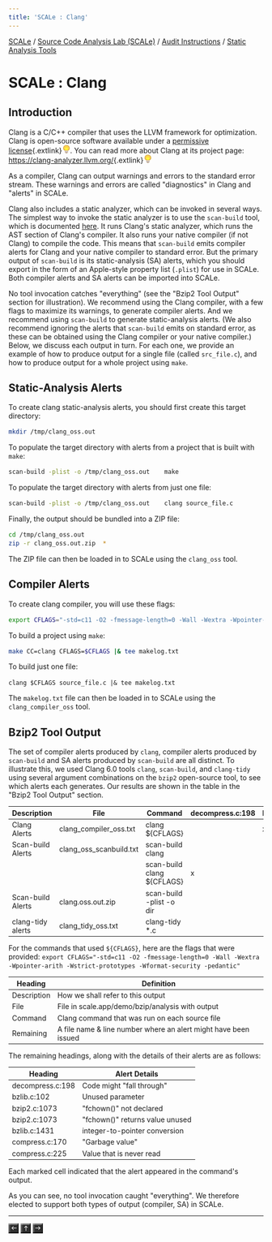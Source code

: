 ```yaml
---
title: 'SCALe : Clang'
---
```

 [SCALe](index.md) / [Source Code Analysis Lab (SCALe)](Welcome.md) / [Audit Instructions](Audit-Instructions.md) / [Static Analysis Tools](Static-Analysis-Tools.md)
<!-- <legal> -->
<!-- SCALe version r.6.5.5.1.A -->
<!--  -->
<!-- Copyright 2021 Carnegie Mellon University. -->
<!--  -->
<!-- NO WARRANTY. THIS CARNEGIE MELLON UNIVERSITY AND SOFTWARE ENGINEERING -->
<!-- INSTITUTE MATERIAL IS FURNISHED ON AN "AS-IS" BASIS. CARNEGIE MELLON -->
<!-- UNIVERSITY MAKES NO WARRANTIES OF ANY KIND, EITHER EXPRESSED OR -->
<!-- IMPLIED, AS TO ANY MATTER INCLUDING, BUT NOT LIMITED TO, WARRANTY OF -->
<!-- FITNESS FOR PURPOSE OR MERCHANTABILITY, EXCLUSIVITY, OR RESULTS -->
<!-- OBTAINED FROM USE OF THE MATERIAL. CARNEGIE MELLON UNIVERSITY DOES NOT -->
<!-- MAKE ANY WARRANTY OF ANY KIND WITH RESPECT TO FREEDOM FROM PATENT, -->
<!-- TRADEMARK, OR COPYRIGHT INFRINGEMENT. -->
<!--  -->
<!-- Released under a MIT (SEI)-style license, please see COPYRIGHT file or -->
<!-- contact permission@sei.cmu.edu for full terms. -->
<!--  -->
<!-- [DISTRIBUTION STATEMENT A] This material has been approved for public -->
<!-- release and unlimited distribution.  Please see Copyright notice for -->
<!-- non-US Government use and distribution. -->
<!--  -->
<!-- DM19-1274 -->
<!-- </legal> -->

SCALe : Clang
==============

Introduction
------------

Clang is a C/C++ compiler that uses the LLVM framework for
optimization. Clang is open-source software available under a [permissive
license](https://opensource.org/licenses/NCSA){.extlink}![(lightbulb)](images/icons/emoticons/lightbulb_on.png).
You can read more about Clang at its project page:
<https://clang-analyzer.llvm.org/>{.extlink}![(lightbulb)](images/icons/emoticons/lightbulb_on.png)

As a compiler, Clang can output warnings and errors to the standard
error stream. These warnings and errors are called
"diagnostics" in Clang and "alerts" in SCALe.

Clang also includes a static analyzer, which can be invoked in several
ways. The simplest way to invoke the static analyzer is to use the
`scan-build` tool, which is documented
[here](https://clang-analyzer.llvm.org/scan-build.html).  It runs
Clang's static analyzer, which runs the AST section of Clang's
compiler. It also runs your native compiler (if not Clang) to compile
the code.  This means that `scan-build` emits compiler alerts for Clang
and your native compiler to standard error. But the primary output of
`scan-build` is its static-analysis (SA) alerts, which you should export 
in the form of an Apple-style property list (`.plist`) for use in SCALe.
Both compiler alerts and SA alerts can be imported into SCALe.

No tool invocation catches "everything" (see the "Bzip2 Tool Output"
section for illustration). We recommend using the Clang
compiler, with a few flags to maximize its warnings, to generate
compiler alerts.  And we recommend using `scan-build` to generate
static-analysis alerts.  (We also recommend ignoring the alerts
that `scan-build` emits on standard error, as these can be obtained
using the Clang compiler or your native compiler.)  Below, we discuss
each output in turn. For each one, we provide an example of how
to produce output for a single file (called `src_file.c`), and how to
produce output for a whole project using `make`.


Static-Analysis Alerts
----------------------

To create clang static-analysis alerts, you should first create this
target directory:

```sh
mkdir /tmp/clang_oss.out
```

To populate the target directory with alerts from a project that is
built with  `make`:

```sh
scan-build -plist -o /tmp/clang_oss.out    make
```

To populate the target directory with alerts from just one file:

```sh
scan-build -plist -o /tmp/clang_oss.out    clang source_file.c
```

Finally, the output should be bundled into a ZIP file:
```sh
cd /tmp/clang_oss.out
zip -r clang_oss.out.zip  *
```

The ZIP file can then be loaded in to SCALe using the `clang_oss` tool.


Compiler Alerts
---------------

To create clang compiler, you will use these flags:

```sh
export CFLAGS="-std=c11 -O2 -fmessage-length=0 -Wall -Wextra -Wpointer-arith -Wstrict-prototypes -Wformat-security -pedantic"
```

To build a project using `make`:

```sh
make CC=clang CFLAGS=$CFLAGS |& tee makelog.txt
```

To build just one file:

`clang $CFLAGS source_file.c |& tee makelog.txt`

The `makelog.txt` file can then be loaded in to SCALe using the
`clang_compiler_oss` tool.


Bzip2 Tool Output
-----------------

The set of compiler alerts produced by `clang`, compiler alerts
produced by `scan-build` and SA alerts produced by `scan-build` are
all distinct.  To illustrate this, we used Clang 6.0 tools `clang`,
`scan-build`, and `clang-tidy` using several argument combinations on
the `bzip2` open-source tool, to see which alerts each generates. Our
results are shown in the table in the "Bzip2 Tool Output" section.


| Description       | File                    | Command                    | decompress.c:198 | bzlib.c:102 | bzip2.c:1073 | bzip2.c:1073 | bzlib.c:1431 | compress.c:170 | compress.c:225 |
|-------------------|-------------------------|----------------------------|------------------|-------------|--------------|--------------|--------------|----------------|----------------|
| Clang Alerts      | clang_compiler_oss.txt  | clang ${CFLAGS}            |                  | x           | x            |              | x            |                |                |
| Scan-build Alerts | clang_oss_scanbuild.txt | scan-build clang           |                  |             |              | x            |              | x              | x              |
|                   |                         | scan-build clang ${CFLAGS} | x                |             | x            |              |              | x              | x              |
| Scan-build Alerts | clang.oss.out.zip       | scan-build -plist -o dir   |                  |             |              |              |              | x              | x              |
| clang-tidy alerts | clang_tidy_oss.txt      | clang-tidy *.c             |                  |             |              |              |              | x              | x              |


For the commands that used `${CFLAGS}`, here are the flags that were
provided:
`export CFLAGS="-std=c11 -O2 -fmessage-length=0 -Wall -Wextra -Wpointer-arith -Wstrict-prototypes -Wformat-security -pedantic"`

| Heading     | Definition                                                      |
|-------------|-----------------------------------------------------------------|
| Description | How we shall refer to this output                               |
| File        | File in scale.app/demo/bzip/analysis with output                |
| Command     | Clang command that was run on each source file                  |
| Remaining   | A file name & line number where an alert might have been issued |

The remaining headings, along with the details of their alerts are as follows:

| Heading          | Alert Details                   |
|------------------|---------------------------------|
| decompress.c:198 | Code might "fall through"       |
| bzlib.c:102      | Unused parameter                |
| bzip2.c:1073     | "fchown()" not declared         |
| bzip2.c:1073     | "fchown()" returns value unused |
| bzlib.c:1431     | integer-to-pointer conversion   |
| compress.c:170   | "Garbage value"                 |
| compress.c:225   | Value that is never read        |

Each marked cell indicated that the alert appeared in the command's
output.

As you can see, no tool invocation caught "everything". We therefore
elected to support both types of output (compiler, SA) in
SCALe.

------------------------------------------------------------------------

[![](attachments/arrow_left.png)](Cppcheck.md)
[![](attachments/arrow_up.png)](Static-Analysis-Tools.md)
[![](attachments/arrow_right.png)](CodeSonar.md)
